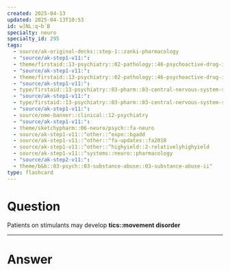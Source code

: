 ```yaml
---
created: 2025-04-13
updated: 2025-04-13T10:53
id: w]NL:q~b`B
specialty: neuro
specialty_id: 295
tags:
  - source/ak-original-decks::step-1::zanki-pharmacology
  - "source/ak-step1-v11:": 
  - theme/firstaid::13-psychiatry::02-pathology::46-psychoactive-drug-intoxication-&-withdrawal
  - "source/ak-step1-v11:": 
  - theme/firstaid::13-psychiatry::02-pathology::46-psychoactive-drug-intoxication-&-withdrawal::stimulants::*basics
  - "source/ak-step1-v11:": 
  - type/firstaid::13-psychiatry::03-pharm::03-central-nervous-system-stimulants
  - "source/ak-step1-v11:": 
  - type/firstaid::13-psychiatry::03-pharm::03-central-nervous-system-stimulants::*basics
  - "source/ak-step1-v11:": 
  - source/ome-banner::clinical::12-psychiatry
  - "source/ak-step1-v11:": 
  - theme/sketchypharm::06-neuro/psych::fa-neuro
  - source/ak-step1-v11::^other::^expn::bgadd
  - source/ak-step1-v11::^other::^fa-updates::fa2018
  - source/ak-step1-v11::^other::^highyield::2-relativelyhighyield
  - source/ak-step1-v11::^systems::neuro::pharmacology
  - "source/ak-step2-v11:": 
  - theme/b&b::03-psych::03-substance-abuse::03-substance-abuse-ii"
type: flashcard
---
```


# Question
Patients on stimulants may develop **tics::movement disorder**

---

# Answer

